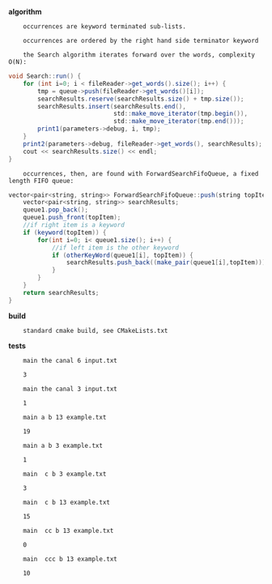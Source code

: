 
**algorithm**
        
        occurrences are keyword terminated sub-lists.
        
        occurrences are ordered by the right hand side terminator keyword
        
        the Search algorithm iterates forward over the words, complexity O(N):
        
```java
void Search::run() {
    for (int i=0; i < fileReader->get_words().size(); i++) {
        tmp = queue->push(fileReader->get_words()[i]);
        searchResults.reserve(searchResults.size() + tmp.size());
        searchResults.insert(searchResults.end(),
                             std::make_move_iterator(tmp.begin()),
                             std::make_move_iterator(tmp.end()));
        print1(parameters->debug, i, tmp);
    }
    print2(parameters->debug, fileReader->get_words(), searchResults);
    cout << searchResults.size() << endl;
}
```

        
        occurrences, then, are found with ForwardSearchFifoQueue, a fixed length FIFO queue:


```java
vector<pair<string, string>> ForwardSearchFifoQueue::push(string topItem) {
    vector<pair<string, string>> searchResults;
    queue1.pop_back();
    queue1.push_front(topItem);
    //if right item is a keyword
    if (keyword(topItem)) {
        for(int i=0; i< queue1.size(); i++) {
            //if left item is the other keyword
            if (otherKeyWord(queue1[i], topItem)) {
                searchResults.push_back((make_pair(queue1[i],topItem)));
            }
        }
    }
    return searchResults;
}
```



**build**
        
        standard cmake build, see CMakeLists.txt

**tests**
        
        main the canal 6 input.txt
        
        3
        
        main the canal 3 input.txt
        
        1
        
        main a b 13 example.txt
        
        19
        
        main a b 3 example.txt
        
        1
        
        main  c b 3 example.txt
        
        3
        
        main  c b 13 example.txt
        
        15
        
        main  cc b 13 example.txt
        
        0
        
        main  ccc b 13 example.txt
        
        10

